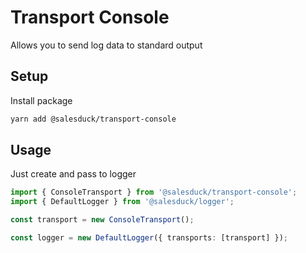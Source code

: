 # Transport Console

Allows you to send log data to standard output

## Setup

Install package

```bash
yarn add @salesduck/transport-console
```

## Usage

Just create and pass to logger

```ts
import { ConsoleTransport } from '@salesduck/transport-console';
import { DefaultLogger } from '@salesduck/logger';

const transport = new ConsoleTransport();

const logger = new DefaultLogger({ transports: [transport] });
```
